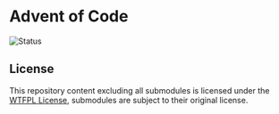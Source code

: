 # Advent of Code

![Status](https://github.com/StepBroBD/AoC./actions/workflows/Rust.yml/badge.svg)

## License

This repository content excluding all submodules is licensed under the [WTFPL License](LICENSE), submodules are subject to their original license.
